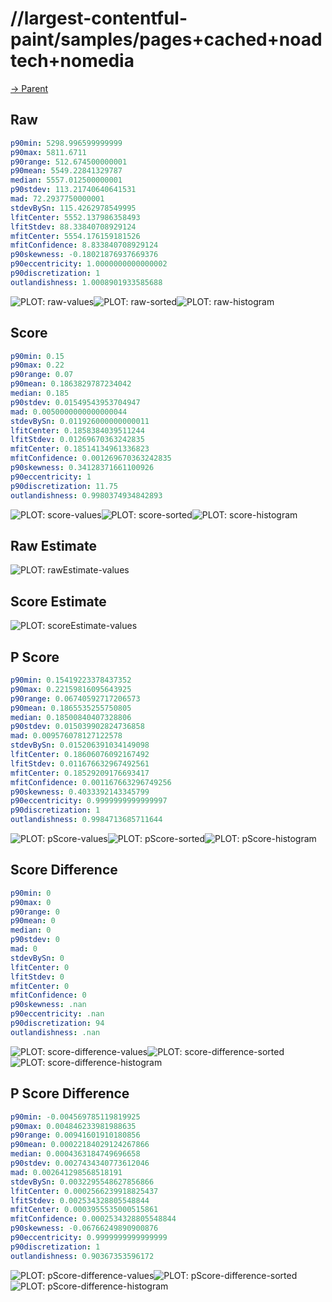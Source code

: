 
# //largest-contentful-paint/samples/pages+cached+noadtech+nomedia

[→ Parent](../..)


## Raw


```yaml
p90min: 5298.996599999999
p90max: 5811.6711
p90range: 512.674500000001
p90mean: 5549.22841329787
median: 5557.012500000001
p90stdev: 113.21740640641531
mad: 72.2937750000001
stdevBySn: 115.4262978549995
lfitCenter: 5552.137986358493
lfitStdev: 88.33840708929124
mfitCenter: 5554.176159181526
mfitConfidence: 8.833840708929124
p90skewness: -0.18021876937669376
p90eccentricity: 1.0000000000000002
p90discretization: 1
outlandishness: 1.0008901933585688

```

![PLOT: raw-values](./raw/values.svg)![PLOT: raw-sorted](./raw/sorted.svg)![PLOT: raw-histogram](./raw/histogram.svg)
## Score


```yaml
p90min: 0.15
p90max: 0.22
p90range: 0.07
p90mean: 0.1863829787234042
median: 0.185
p90stdev: 0.01549543953704947
mad: 0.0050000000000000044
stdevBySn: 0.011926000000000011
lfitCenter: 0.1858384039511244
lfitStdev: 0.01269670363242835
mfitCenter: 0.18514134961336823
mfitConfidence: 0.001269670363242835
p90skewness: 0.34128371661100926
p90eccentricity: 1
p90discretization: 11.75
outlandishness: 0.9980374934842893

```

![PLOT: score-values](./score/values.svg)![PLOT: score-sorted](./score/sorted.svg)![PLOT: score-histogram](./score/histogram.svg)
## Raw Estimate

![PLOT: rawEstimate-values](./rawEstimate/values.svg)
## Score Estimate

![PLOT: scoreEstimate-values](./scoreEstimate/values.svg)
## P Score


```yaml
p90min: 0.15419223378437352
p90max: 0.22159816095643925
p90range: 0.06740592717206573
p90mean: 0.1865535255750805
median: 0.18500840407328806
p90stdev: 0.015039902824736858
mad: 0.009576078127122578
stdevBySn: 0.015206391034149098
lfitCenter: 0.18606076092167492
lfitStdev: 0.011676632967492561
mfitCenter: 0.18529209176693417
mfitConfidence: 0.001167663296749256
p90skewness: 0.4033392143345799
p90eccentricity: 0.9999999999999997
p90discretization: 1
outlandishness: 0.9984713685711644

```

![PLOT: pScore-values](./pScore/values.svg)![PLOT: pScore-sorted](./pScore/sorted.svg)![PLOT: pScore-histogram](./pScore/histogram.svg)
## Score Difference


```yaml
p90min: 0
p90max: 0
p90range: 0
p90mean: 0
median: 0
p90stdev: 0
mad: 0
stdevBySn: 0
lfitCenter: 0
lfitStdev: 0
mfitCenter: 0
mfitConfidence: 0
p90skewness: .nan
p90eccentricity: .nan
p90discretization: 94
outlandishness: .nan

```

![PLOT: score-difference-values](./score-difference/values.svg)![PLOT: score-difference-sorted](./score-difference/sorted.svg)![PLOT: score-difference-histogram](./score-difference/histogram.svg)
## P Score Difference


```yaml
p90min: -0.004569785119819925
p90max: 0.004846233981988635
p90range: 0.00941601910180856
p90mean: 0.00022184029124267866
median: 0.0004363184749696658
p90stdev: 0.0027434340773612046
mad: 0.002641298568518191
stdevBySn: 0.0032295548627856866
lfitCenter: 0.0002566239918825437
lfitStdev: 0.002534328805548844
mfitCenter: 0.0003955535000515861
mfitConfidence: 0.0002534328805548844
p90skewness: -0.06766249890900876
p90eccentricity: 0.9999999999999999
p90discretization: 1
outlandishness: 0.90367353596172

```

![PLOT: pScore-difference-values](./pScore-difference/values.svg)![PLOT: pScore-difference-sorted](./pScore-difference/sorted.svg)![PLOT: pScore-difference-histogram](./pScore-difference/histogram.svg)